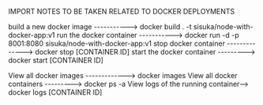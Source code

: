 IMPORT NOTES TO BE TAKEN RELATED TO DOCKER DEPLOYMENTS


build a new docker image ----------->    docker build . -t sisuka/node-with-docker-app:v1
run the docker container ----------->    docker run -d -p 8001:8080 sisuka/node-with-docker-app:v1
stop docker container -------------->    docker stop [CONTAINER ID]
start the docker container --------->    docker start [CONTAINER ID]

View all docker images ------------->    docker images
View all docker containers --------->    docker ps -a
View logs of the running container-->    docker logs [CONTAINER ID]

